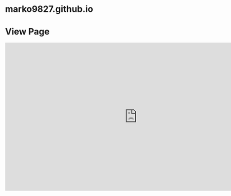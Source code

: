 # marko9827.github.io
# View Page 

<iframe width="854" height="480" src="https://www.youtube.com/embed/AJYpxkTNQGk" frameborder="0" allow="autoplay; encrypted-media" allowfullscreen></iframe>

